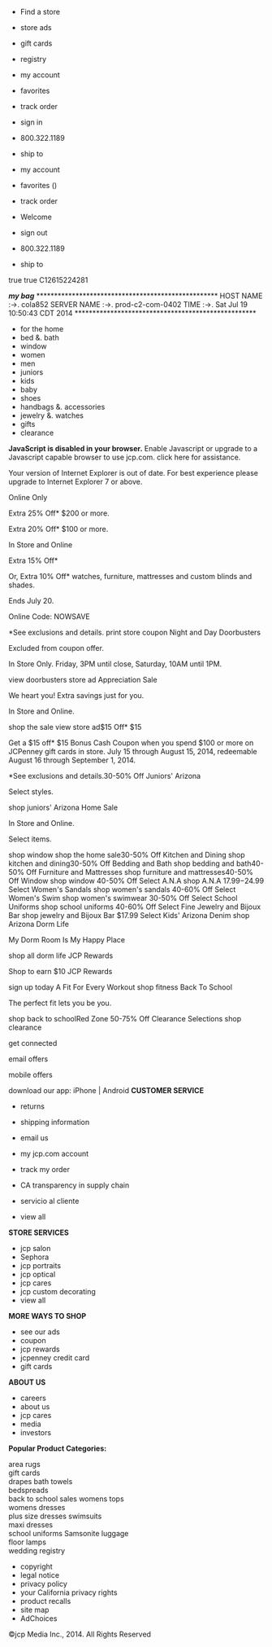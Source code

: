 *   Find a store
*   store ads
*   gift cards
*   registry

*   my account
*   favorites
*   track order
*   sign in
*   800.322.1189
    
*   ship to

*   my account
*   favorites ()
*   track order
*   Welcome  
*   sign out
    
*   800.322.1189
    
*   ship to

true true C12615224281

_**my bag**_ \*\*\*\*\*\*\*\*\*\*\*\*\*\*\*\*\*\*\*\*\*\*\*\*\*\*\*\*\*\*\*\*\*\*\*\*\*\*\*\*\*\*\*\*\*\*\*\*\*\*\* HOST NAME :->. cola852 SERVER NAME :->. prod-c2-com-0402 TIME :->. Sat Jul 19 10:50:43 CDT 2014 \*\*\*\*\*\*\*\*\*\*\*\*\*\*\*\*\*\*\*\*\*\*\*\*\*\*\*\*\*\*\*\*\*\*\*\*\*\*\*\*\*\*\*\*\*\*\*\*\*\*\*

*   for the home
*   bed &. bath
*   window
*   women
*   men
*   juniors
*   kids
*   baby
*   shoes
*   handbags &. accessories
*   jewelry &. watches
*   gifts
*   clearance

**JavaScript is disabled in your browser.** Enable Javascript or upgrade to a Javascript capable browser to use jcp.com. click here for assistance.

Your version of Internet Explorer is out of date. For best experience please upgrade to Internet Explorer 7 or above.

Online Only

Extra 25% Off\* $200 or more.

Extra 20% Off\* $100 or more.

In Store and Online

Extra 15% Off\*

Or, Extra 10% Off\* watches, furniture, mattresses and custom blinds and shades.

Ends July 20.

Online Code: NOWSAVE

\*See exclusions and details. print store coupon Night and Day Doorbusters

Excluded from coupon offer.

In Store Only. Friday, 3PM until close, Saturday, 10AM until 1PM.

view doorbusters store ad Appreciation Sale

We heart you! Extra savings just for you.

In Store and Online.

shop the sale view store ad$15 Off\* $15

Get a $15 off\* $15 Bonus Cash Coupon when you spend $100 or more on JCPenney gift cards in store. July 15 through August 15, 2014, redeemable August 16 through September 1, 2014.

\*See exclusions and details.30-50% Off Juniors' Arizona

Select styles.

shop juniors' Arizona Home Sale

In Store and Online.

Select items.

shop window shop the home sale30-50% Off Kitchen and Dining shop kitchen and dining30-50% Off Bedding and Bath shop bedding and bath40-50% Off Furniture and Mattresses shop furniture and mattresses40-50% Off Window shop window 40-50% Off Select A.N.A shop A.N.A $17.99-$24.99 Select Women's Sandals shop women's sandals 40-60% Off Select Women's Swim shop women's swimwear 30-50% Off Select School Uniforms shop school uniforms 40-60% Off Select Fine Jewelry and Bijoux Bar shop jewelry and Bijoux Bar $17.99 Select Kids' Arizona Denim shop Arizona Dorm Life

My Dorm Room Is My Happy Place

shop all dorm life JCP Rewards

Shop to earn $10 JCP Rewards

sign up today A Fit For Every Workout shop fitness Back To School

The perfect fit lets you be you.

shop back to schoolRed Zone 50-75% Off Clearance Selections shop clearance

get connected

email offers

mobile offers

download our app: iPhone | Android **CUSTOMER SERVICE**

*   returns
*   shipping information
*   email us
*   my jcp.com account
*   track my order
*   CA transparency in supply chain

*   servicio al cliente
*   view all

**STORE SERVICES**

*   jcp salon
*   Sephora
*   jcp portraits
*   jcp optical
*   jcp cares
*   jcp custom decorating
*   view all

**MORE WAYS TO SHOP**

*   see our ads
*   coupon
*   jcp rewards
*   jcpenney credit card
*   gift cards

**ABOUT US**

*   careers
*   about us
*   jcp cares
*   media
*   investors

**Popular Product Categories:**

area rugs  
gift cards  
drapes bath towels  
bedspreads  
back to school sales womens tops  
womens dresses  
plus size dresses swimsuits  
maxi dresses  
school uniforms Samsonite luggage  
floor lamps  
wedding registry

*   copyright
*   legal notice
*   privacy policy
*   your California privacy rights
*   product recalls
*   site map
*   AdChoices

©jcp Media Inc., 2014. All Rights Reserved